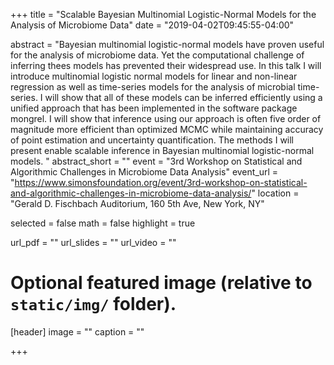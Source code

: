 +++
title = "Scalable Bayesian Multinomial Logistic-Normal Models for the Analysis of Microbiome Data"
date = "2019-04-02T09:45:55-04:00"

abstract = "Bayesian multinomial logistic-normal models have proven useful for the analysis of microbiome data. Yet the computational challenge of inferring thees models has prevented their widespread use. In this talk I will introduce multinomial logistic normal models for linear and non-linear regression as well as time-series models for the analysis of microbial time-series. I will show that all of these models can be inferred efficiently using a unified approach that has been implemented in the software package mongrel. I will show that inference using our approach is often five order of magnitude more efficient than optimized MCMC while maintaining accuracy of point estimation and uncertainty quantification. The methods I will present enable scalable inference in Bayesian multinomial logistic-normal models. "
abstract_short = ""
event = "3rd Workshop on Statistical and Algorithmic Challenges in Microbiome Data Analysis"
event_url = "https://www.simonsfoundation.org/event/3rd-workshop-on-statistical-and-algorithmic-challenges-in-microbiome-data-analysis/"
location = "Gerald D. Fischbach Auditorium, 160 5th Ave, New York, NY"

selected = false
math = false
highlight = true

url_pdf = ""
url_slides = ""
url_video = ""

# Optional featured image (relative to `static/img/` folder).
[header]
image = ""
caption = ""

+++
